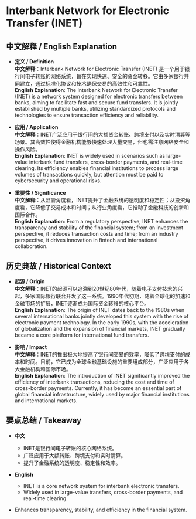 # Interbank Network for Electronic Transfer (INET)

## 中文解释 / English Explanation

* **定义 / Definition**  
  **中文解释**：Interbank Network for Electronic Transfer (INET) 是一个用于银行间电子转账的网络系统，旨在实现快速、安全的资金转移。它由多家银行共同建立，通过标准化协议和技术确保交易的高效性和可靠性。  
  **English Explanation**: The Interbank Network for Electronic Transfer (INET) is a network system designed for electronic transfers between banks, aiming to facilitate fast and secure fund transfers. It is jointly established by multiple banks, utilizing standardized protocols and technologies to ensure transaction efficiency and reliability.

* **应用 / Application**  
  **中文解释**：INET广泛应用于银行间的大额资金转账、跨境支付以及实时清算等场景。其高效性使得金融机构能够快速处理大量交易，但也需注意网络安全和操作风险。  
  **English Explanation**: INET is widely used in scenarios such as large-value interbank fund transfers, cross-border payments, and real-time clearing. Its efficiency enables financial institutions to process large volumes of transactions quickly, but attention must be paid to cybersecurity and operational risks.

* **重要性 / Significance**  
  **中文解释**：从监管角度看，INET提升了金融系统的透明度和稳定性；从投资角度看，它降低了交易成本和时间；从行业角度看，它推动了金融科技的创新和国际合作。  
  **English Explanation**: From a regulatory perspective, INET enhances the transparency and stability of the financial system; from an investment perspective, it reduces transaction costs and time; from an industry perspective, it drives innovation in fintech and international collaboration.

## 历史典故 / Historical Context

* **起源 / Origin**  
  **中文解释**：INET的起源可以追溯到20世纪80年代，随着电子支付技术的兴起，多家国际银行联合开发了这一系统。1990年代初期，随着全球化的加速和金融市场的扩展，INET逐渐成为国际资金转移的核心平台。  
  **English Explanation**: The origin of INET dates back to the 1980s when several international banks jointly developed this system with the rise of electronic payment technology. In the early 1990s, with the acceleration of globalization and the expansion of financial markets, INET gradually became a core platform for international fund transfers.

* **影响 / Impact**  
  **中文解释**：INET的推出极大地提高了银行间交易的效率，降低了跨境支付的成本和时间。目前，它已成为全球金融基础设施的重要组成部分，广泛应用于各大金融机构和国际市场。  
  **English Explanation**: The introduction of INET significantly improved the efficiency of interbank transactions, reducing the cost and time of cross-border payments. Currently, it has become an essential part of global financial infrastructure, widely used by major financial institutions and international markets.

## 要点总结 / Takeaway

* **中文**  
  - INET是银行间电子转账的核心网络系统。
  - 广泛应用于大额转账、跨境支付和实时清算。
  - 提升了金融系统的透明度、稳定性和效率。

* **English**  
  - INET is a core network system for interbank electronic transfers.
  - Widely used in large-value transfers, cross-border payments, and real-time clearing.
- Enhances transparency, stability, and efficiency in the financial system.